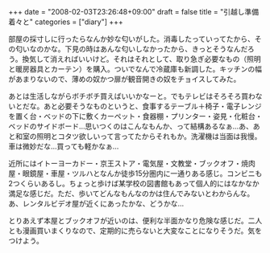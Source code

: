 +++
date = "2008-02-03T23:26:48+09:00"
draft = false
title = "引越し準備着々と"
categories = ["diary"]
+++

部屋の採寸しに行ったらなんか妙な匂いがした。消毒したっていってたから、その匂いなのかな。下見の時はあんな匂いしなかったから、きっとそうなんだろう。換気して消えればいいけど。それはそれとして、取り急ぎ必要なもの（照明と暖房器具とカーテン）を購入。ついでなんで冷蔵庫も新調した。キッチンの幅があまりないので、薄めの奴かつ扉が観音開きの奴をチョイスしてみた。

あとは生活しながらボチボチ買えばいいかなーと。でもテレビはそろそろ買わないとだな。あと必要そうなものというと、食事するテーブル＋椅子・電子レンジを置く台・ベッドの下に敷くカーペット・食器棚・プリンター・姿見・化粧台・ベッドのサイドボード…思いつくのはこんなもんか、って結構あるなぁ…あ、あと和室の照明とコタツ欲しいって言ってたからそれもか。洗濯機は当面は我慢。車は微妙だな…買っても軽かなぁ…

近所にはイトーヨーカドー・京王ストア・電気屋・文教堂・ブックオフ・焼肉屋・眼鏡屋・車屋・ツルハとなんか徒歩15分圏内に一通りある感じ。コンビニも2つくらいあるし。ちょっと歩けば某学校の図書館もあって個人的にはなかなか満足な感じだ。ただ、歩いてどんなもんなのかは住んでみないとわからんな。あ、レンタルビデオ屋が近くにあったかな、どうかな…

とりあえず本屋とブックオフが近いのは、便利な半面かなり危険な感じだ。二人とも漫画買いまくりなので、定期的に売らないと大変なことになりそうだ。気をつけよう。

